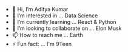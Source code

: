 

<!--
**AdityaSahuIN/AdityaSahuIN** is a ✨ _special_ ✨ repository because its `README.md` (this file) appears on your GitHub profile.

Here are some ideas to get you started:--->

- 👋 Hi, I’m Aditya Kumar
- 👀 I’m interested in ... Data Science 
- 🌱 I’m currently learning ... React & Python
- 💞️ I’m looking to collaborate on ... Elon Musk
- 📫 How to reach me ... Earth
- ⚡ Fun fact: ... I'm 9Teen

